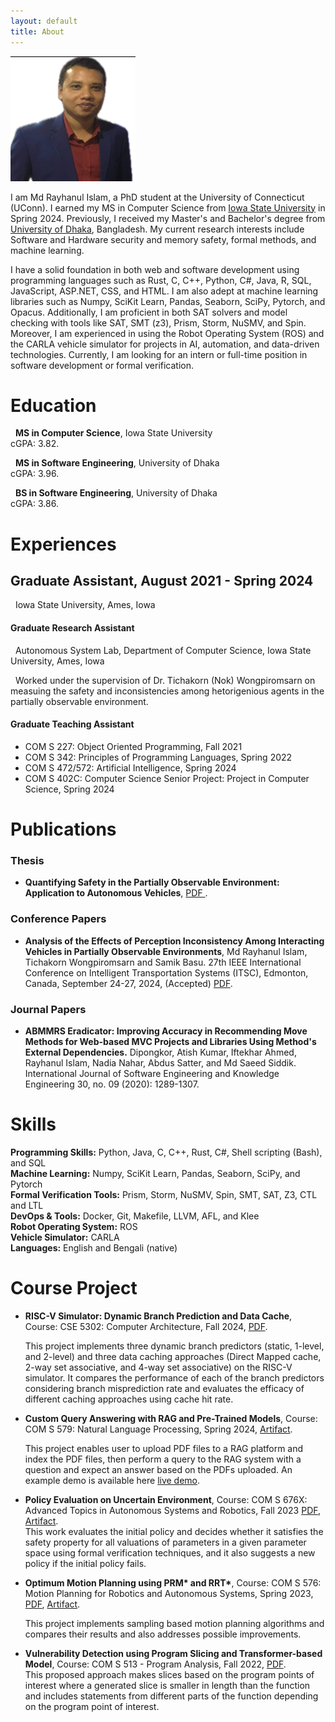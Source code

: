 ```yaml
---
layout: default
title: About
---
```



<img src="/images/shakespeare.png" class="right"  width="200" 
     height="200" />
<!-- I am Md. Rayhanul Islam, currently pursuing PhD student in the Department of Computer Science at [Iowa State University](https://www.iastate.edu). I received my MS in Computer Science from [Iowa State University](https://www.cs.iastate.edu/) in Spring 2024. Previously, I received my Master's and Bachelor's degree from [University of Dhaka](http://www.du.ac.bd/), Bangladesh. My current research interests include Software security and memory safety, formal methods, and machine learning.  -->

<!-- I am Md. Rayhanul Islam, a PhD student at University of Connecticut (UConn). I earned my MS in Computer Science from [Iowa State University](https://www.cs.iastate.edu/) in Spring 2024, after completing both my Master and Bachelor of Science in Software Engineering degrees from the [University of Dhaka](http://www.du.ac.bd/), Bangladesh.  -->


I am Md Rayhanul Islam, a PhD student at the University of Connecticut (UConn). I earned my MS in Computer Science from [Iowa State University](https://www.cs.iastate.edu/) in Spring 2024. Previously, I received my Master's and Bachelor's degree from [University of Dhaka](http://www.du.ac.bd/), Bangladesh. My current research interests include Software and Hardware security and memory safety, formal methods, and machine learning. 


I have a solid foundation in both web and software development using programming languages such as Rust, C, C++, Python, C#, Java, R, SQL, JavaScript, ASP.NET, CSS, and HTML. I am also adept at machine learning libraries such as Numpy, SciKit Learn, Pandas, Seaborn, SciPy, Pytorch, and Opacus. Additionally, I am proficient in both SAT solvers and model checking with tools like SAT, SMT (z3), Prism, Storm, NuSMV, and Spin. Moreover, I am experienced in using the Robot Operating System (ROS) and the CARLA vehicle simulator for projects in AI, automation, and data-driven technologies. Currently, I am looking for an intern or full-time position in software development or formal verification.  



<!-- 
{% highlight ruby %}
#include <iostream>
using namespace std;
int main(void){
     cout << " Welcome everyone" ;
}
{% endhighlight %} -->

# Education

<!-- &nbsp; **PhD Student**, Iowa State University\
cGPA: 3.82 (till now), and Relevant Coursework: Machine Learning,
Program Analysis, Artificial Intelligence, Algorithm Analysis and
Design, Theory of Computation, Formal Methods, Natural Language
Processing, Motion Strategy and its Application. -->

&nbsp; **MS in Computer Science**, Iowa State University\
cGPA: 3.82.

&nbsp; **MS in Software Engineering**, University of Dhaka\
cGPA: 3.96.

&nbsp; **BS in Software Engineering**, University of Dhaka\
cGPA: 3.86.



# Experiences


## Graduate  Assistant, August 2021 - Spring 2024
 &nbsp; Iowa State University, Ames, Iowa

#### **Graduate Research Assistant** 
<!-- May 2022 - December 2023 -->
&nbsp; Autonomous System Lab, Department of Computer Science, Iowa State University, Ames, Iowa

&nbsp; Worked under the supervision of Dr. Tichakorn (Nok) Wongpiromsarn on measuing the safety and inconsistencies among hetorigenious agents in the partially observable environment. 

<!--&nbsp; Project Title: Sharing the World with Autonomous Systems: What Goes Wrong and How to Fix It (NSF Project) -->


#### **Graduate Teaching Assistant**
 <!-- August 2021 - May 2022, January 2024 - Now -->

- COM S 227: Object Oriented Programming, Fall 2021
- COM S 342: Principles of Programming Languages, Spring 2022
- COM S 472/572: Artificial Intelligence, Spring 2024
- COM S 402C: Computer Science Senior Project: Project in Computer Science, Spring 2024



# Publications

### Thesis  
- **Quantifying Safety in the Partially Observable Environment: Application to Autonomous Vehicles**, <a href="https://dr.lib.iastate.edu/handle/20.500.12876/dvmq9ZRv"> PDF </a>. 

### Conference Papers
- **Analysis of the Effects of Perception Inconsistency Among Interacting Vehicles in Partially Observable Environments**, Md Rayhanul Islam, Tichakorn Wongpiromsarn and Samik Basu. 27th IEEE International Conference on Intelligent Transportation Systems (ITSC), Edmonton, Canada, September 24-27, 2024, (Accepted) <a href="/documents/conferences/ieeeconf_paper_ITSC_2024.pdf">PDF</a>. 

### Journal Papers

- **ABMMRS Eradicator: Improving Accuracy in Recommending Move Methods for Web-based MVC Projects and Libraries Using Method's External Dependencies.** Dipongkor, Atish Kumar, Iftekhar Ahmed, Rayhanul Islam, Nadia Nahar,
    Abdus Satter, and Md Saeed Siddik. International
    Journal of Software Engineering and Knowledge Engineering 30, no. 09
    (2020): 1289-1307.

<!-- # Fellowships  -->
# Skills

  **Programming Skills:**   Python, Java, C, C++, Rust, C\#, Shell scripting (Bash), and SQL  \
  **Machine Learning:**               Numpy, SciKit Learn, Pandas, Seaborn, SciPy, and Pytorch \
  **Formal Verification Tools:**                 Prism, Storm, NuSMV, Spin, SMT, SAT, Z3, CTL and LTL \
  **DevOps \& Tools:**             Docker, Git, Makefile, LLVM, AFL, and Klee \
  **Robot Operating System:**         ROS \
  **Vehicle Simulator:**              CARLA \
  **Languages:**                      English and Bengali (native) 





<!-- 
### Conference Papers -->

# Course Project 

- **RISC-V Simulator: Dynamic Branch Prediction and Data Cache**, Course: CSE 5302: Computer Architecture, Fall 2024, <a href="/documents/project_report/CSE_5302__Computer_Architecture_report.pdf">PDF</a>.  

     This project implements three dynamic branch predictors (static, 1-level, and 2-level) and three data caching approaches (Direct Mapped cache, 2-way set associative, and 4-way set associative) on the RISC-V simulator. It compares the performance of each of the branch predictors considering branch misprediction rate and evaluates the efficacy of different caching approaches using cache hit rate. 



- **Custom Query Answering with RAG and Pre-Trained Models**, Course: COM S 579: Natural Language Processing, Spring 2024, <a href="https://github.com/rayhanul/COMS-579">Artifact</a>.   

     This project enables user to upload PDF files to a RAG platform and index the PDF files, then perform a query to the RAG system with a question and expect an answer based on the PDFs uploaded. An example demo is available here <a href="https://rayhan0201-chatarticle.hf.space">live demo</a>.
     
     

- **Policy Evaluation on Uncertain Environment**, Course: COM S 676X: Advanced Topics in Autonomous Systems and Robotics, Fall 2023 <a href="/documents/project_report/COMS676X_Final_project.pdf">PDF</a>, <a href="https://github.com/rayhanul/COMS676_project">Artifact</a>.  
     This work evaluates the initial policy and decides whether it satisfies the safety property for all valuations of parameters in a given parameter space using formal verification techniques, and it also suggests a new policy if the initial policy fails.

- **Optimum Motion Planning using PRM\* and RRT\***, Course: COM S 576: Motion Planning for Robotics and Autonomous Systems, Spring 2023, <a href="/documents/project_report/COMS576_project_final_report.pdf">PDF</a>, <a href="https://github.com/rayhanul/COMS576_Project">Artifact</a>.   

     This project implements sampling based motion planning algorithms and compares their results and also addresses possible improvements. 

 - **Vulnerability Detection using Program Slicing and Transformer-based Model**, Course: COM S 513 - Program Analysis, Fall 2022, <a href="/documents/project_report/513_Project_Report.pdf">PDF</a>.  
     This proposed approach makes slices based on the program points of interest where a generated slice is smaller in length than the function and includes statements from different parts of the function depending on the program point of interest.




